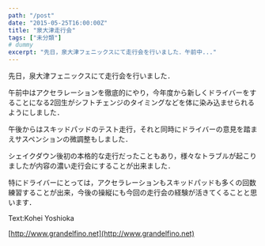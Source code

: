 ```yaml
---
path: "/post"
date: "2015-05-25T16:00:00Z"
title: "泉大津走行会"
tags: ["未分類"]
# dummy
excerpt: "先日，泉大津フェニックスにて走行会を行いました．午前中..."
---
```




[](25-1.jpg)

先日，泉大津フェニックスにて走行会を行いました．

午前中はアクセラレーションを徹底的にやり，今年度から新しくドライバーをすることになる2回生がシフトチェンジのタイミングなどを体に染み込ませられるようにしました．

午後からはスキッドパッドのテスト走行，それと同時にドライバーの意見を踏まえサスペンションの微調整もしました．

シェイクダウン後初の本格的な走行だったこともあり，様々なトラブルが起こりましたが内容の濃い走行会にすることが出来ました．

特にドライバーにとっては，アクセラレーションもスキッドパッドも多くの回数練習することが出来，今後の操縦にも今回の走行会の経験が活きてくることと思います．

Text:Kohei Yoshioka

[http://www.grandelfino.net](http://www.grandelfino.net)

